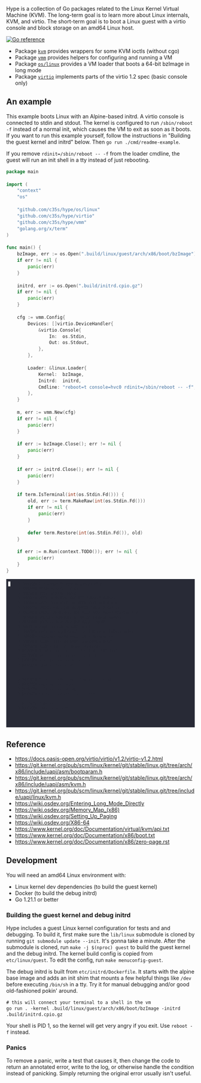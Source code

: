 Hype is a collection of Go packages related to the Linux Kernel Virtual Machine (KVM). The long-term goal is to learn more about Linux internals, KVM, and virtio. The short-term goal is to boot a Linux guest with a virtio console and block storage on an amd64 Linux host.

[![Go reference](https://pkg.go.dev/badge/github.com/c35s/hype.svg)](https://pkg.go.dev/github.com/c35s/hype)

- Package [`kvm`](https://pkg.go.dev/github.com/c35s/hype/kvm) provides wrappers for some KVM ioctls (without cgo)
- Package [`vmm`](https://pkg.go.dev/github.com/c35s/hype/vmm) provides helpers for configuring and running a VM
- Package [`os/linux`](https://pkg.go.dev/github.com/c35s/hype/os/linux) provides a VM loader that boots a 64-bit bzImage in long mode
- Package [`virtio`](https://pkg.go.dev/github.com/c35s/hype/virtio) implements parts of the virtio 1.2 spec (basic console only)

## An example

This example boots Linux with an Alpine-based initrd. A virtio console is connected to stdin and stdout. The kernel is configured to run `/sbin/reboot -f` instead of a normal init, which causes the VM to exit as soon as it boots. If you want to run this example yourself, follow the instructions in "Building the guest kernel and initrd" below. Then `go run ./cmd/readme-example`.

If you remove `rdinit=/sbin/reboot -- -f` from the loader cmdline, the guest will run an init shell in a tty instead of just rebooting.

```go
package main

import (
	"context"
	"os"

	"github.com/c35s/hype/os/linux"
	"github.com/c35s/hype/virtio"
	"github.com/c35s/hype/vmm"
	"golang.org/x/term"
)

func main() {
	bzImage, err := os.Open(".build/linux/guest/arch/x86/boot/bzImage")
	if err != nil {
		panic(err)
	}

	initrd, err := os.Open(".build/initrd.cpio.gz")
	if err != nil {
		panic(err)
	}

	cfg := vmm.Config{
		Devices: []virtio.DeviceHandler{
			&virtio.Console{
				In:  os.Stdin,
				Out: os.Stdout,
			},
		},

		Loader: &linux.Loader{
			Kernel:  bzImage,
			Initrd:  initrd,
			Cmdline: "reboot=t console=hvc0 rdinit=/sbin/reboot -- -f",
		},
	}

	m, err := vmm.New(cfg)
	if err != nil {
		panic(err)
	}

	if err := bzImage.Close(); err != nil {
		panic(err)
	}

	if err := initrd.Close(); err != nil {
		panic(err)
	}

	if term.IsTerminal(int(os.Stdin.Fd())) {
		old, err := term.MakeRaw(int(os.Stdin.Fd()))
		if err != nil {
			panic(err)
		}

		defer term.Restore(int(os.Stdin.Fd()), old)
	}

	if err := m.Run(context.TODO()); err != nil {
		panic(err)
	}
}
```

![an animation showing the output of the example code](doc/readme.gif)

## Reference

- https://docs.oasis-open.org/virtio/virtio/v1.2/virtio-v1.2.html
- https://git.kernel.org/pub/scm/linux/kernel/git/stable/linux.git/tree/arch/x86/include/uapi/asm/bootparam.h
- https://git.kernel.org/pub/scm/linux/kernel/git/stable/linux.git/tree/arch/x86/include/uapi/asm/kvm.h
- https://git.kernel.org/pub/scm/linux/kernel/git/stable/linux.git/tree/include/uapi/linux/kvm.h
- https://wiki.osdev.org/Entering_Long_Mode_Directly
- https://wiki.osdev.org/Memory_Map_(x86)
- https://wiki.osdev.org/Setting_Up_Paging
- https://wiki.osdev.org/X86-64
- https://www.kernel.org/doc/Documentation/virtual/kvm/api.txt
- https://www.kernel.org/doc/Documentation/x86/boot.txt
- https://www.kernel.org/doc/Documentation/x86/zero-page.rst

## Development

You will need an amd64 Linux environment with:

- Linux kernel dev dependencies (to build the guest kernel)
- Docker (to build the debug initrd)
- Go 1.21.1 or better

### Building the guest kernel and debug initrd

Hype includes a guest Linux kernel configuration for tests and and debugging. To build it, first make sure the `lib/linux` submodule is cloned by running `git submodule update --init`. It's gonna take a minute. After the submodule is cloned, run `make -j $(nproc) guest` to build the guest kernel and the debug initrd. The kernel build config is copied from `etc/linux/guest`. To edit the config, run `make menuconfig-guest`.

The debug initrd is built from `etc/initrd/Dockerfile`. It starts with the alpine base image and adds an init shim that mounts a few helpful things like `/dev` before executing `/bin/sh` in a tty. Try it for manual debugging and/or good old-fashioned pokin' around.

```
# this will connect your terminal to a shell in the vm
go run . -kernel .build/linux/guest/arch/x86/boot/bzImage -initrd .build/initrd.cpio.gz
```

Your shell is PID 1, so the kernel will get very angry if you exit. Use `reboot -f` instead.

### Panics

To remove a panic, write a test that causes it, then change the code to return an annotated error, write to the log, or otherwise handle the condition instead of panicking. Simply returning the original error usually isn't useful.
